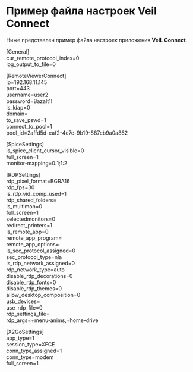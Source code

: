 # Пример файла настроек Veil Connect

Ниже представлен пример файла настроек приложения **VeiL Connect**.


[General]  
cur_remote_protocol_index=0  
log_output_to_file=0  

[RemoteViewerConnect]  
ip=192.168.11.145  
port=443  
username=user2  
password=Bazalt1!  
is_ldap=0  
domain=  
to_save_pswd=1  
connect_to_pool=1  
pool_id=2affd5d-eaf2-4c7e-9b19-887cb9a0a862  

[SpiceSettings]  
is_spice_client_cursor_visible=0  
full_screen=1  
monitor-mapping=0:1;1:2  

[RDPSettings]  
rdp_pixel_format=BGRA16  
rdp_fps=30  
is_rdp_vid_comp_used=1  
rdp_shared_folders=  
is_multimon=0  
full_screen=1  
selectedmonitors=0  
redirect_printers=1  
is_remote_app=0  
remote_app_program=  
remote_app_options=  
is_sec_protocol_assigned=0  
sec_protocol_type=nla  
is_rdp_network_assigned=0  
rdp_network_type=auto  
disable_rdp_decorations=0  
disable_rdp_fonts=0  
disable_rdp_themes=0  
allow_desktop_composition=0  
usb_devices=  
use_rdp_file=0  
rdp_settings_file=  
rdp_args=+menu-anims,+home-drive  
  
[X2GoSettings]  
app_type=1  
session_type=XFCE  
conn_type_assigned=1  
conn_type=modem  
full_screen=1  
